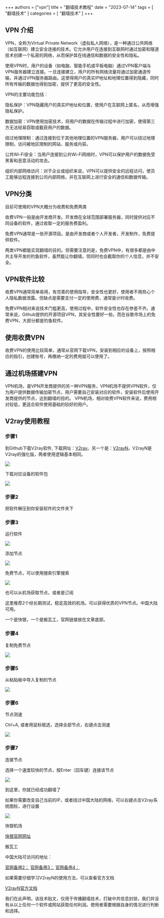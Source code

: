 +++
authors = ["vpn"]
title = "翻墙技术教程"
date = "2023-07-14"
tags = [
    "翻墙技术"
]
categories = [
    "翻墙技术"
]
+++

## VPN 介绍

VPN，全称为Virtual Private Network（虚拟私人网络），是一种通过公共网络（如互联网）建立安全连接的技术。它允许用户在连接到互联网时通过加密和隧道技术创建一个私密的网络，从而保护其在线通信和数据的安全性和隐私。

使用VPN时，用户的设备（如电脑、智能手机或平板电脑）通过VPN客户端与VPN服务器建立连接。一旦连接建立，用户的所有网络流量将通过加密通道传输，并通过VPN服务器路由。这使得用户的真实IP地址和地理位置得到隐藏，同时所有传输的数据也得到加密，提供了更高的安全性。

VPN的主要功能包括：

隐私保护：VPN隐藏用户的真实IP地址和位置，使用户在互联网上匿名，从而增强隐私保护。

数据加密：VPN使用加密技术，将用户的数据在传输过程中进行加密，使得第三方无法轻易窃取或截获用户的数据。

绕过地理限制：通过连接到位于其他地理位置的VPN服务器，用户可以绕过地理限制，访问被地区限制的网站、服务或内容。

公共Wi-Fi安全：当用户连接到公共Wi-Fi网络时，VPN可以保护用户的数据免受黑客和恶意活动的攻击。

组织内部网络访问：对于企业或组织来说，VPN可以提供安全的远程访问，使员工能够远程连接到公司内部网络，并在互联网上进行安全的通信和数据传输。

## VPN分类

目前可使用的VPN大概分为收费和免费两类

收费VPN一般是由开发商开发。开发商在全球范围部署服务器，同时提供对应不同设备的软件，通过收取一定的服务费盈利。

免费VPN通常是一些开源项目。是由开发商或者个人开发者，开发制作，免费提供软件。

两类VPN都能实现翻墙的目的。但需要注意的是，免费VPN中，有很多都是由中共主导开发的钓鱼软件，虽然能让你翻墙，但同时也会截取你的个人信息，并不安全。

## VPN软件比较

收费VPN通常简单易用，有完善的使用指导，安全性也更好，使用者不用担心个人隐私数据泄露。但缺点是需要支付一定的使用费，通常是计时收费。

免费VPN相对来说技术门槛更高，使用过程中，软件安全性也存在参差不齐。通常来说，Github提供的开源项目VPN，其安全性要好一些。而在谷歌市场上的免费VPN，大部分都是钓鱼软件。

## 使用收费VPN

收费VPN的使用比较简单，通常从官网下载VPN，安装到相应的设备上，按照相应的指引，创建账号，再缴纳一定的费用就可以使用了。

## 通过机场搭建VPN

VPN机场，是VPN开发商提供的另一种VPN服务，VPN机场不提供VPN软件，仅为用户提供数据传输加密节点，用户需要自己安装对应的软件，安装软件后使用开发商提供的节点，达到翻墙的目的。
VPN机场，相对收费VPN软件来说，费用相对较低，更适合软件使用基础的较好的用户。

## V2ray使用教程

### 步骤1

到Github下载V2ray软件, 下载网址：[V2ray](https://github.com/v2ray/v2ray-core)。另一个是：[V2rayN](https://github.com/2dust/v2rayN)。V2rayN是V2ray的强化版，两者使用逻辑基本相同。

![](https://raw.githubusercontent.com/guocdorg/guocdSitePicture/main/tutorial1.jpg)

下载对应设备的软件包

![](https://raw.githubusercontent.com/guocdorg/guocdSitePicture/main/tutorial2.jpg)

### 步骤2

把软件解压到你安装软件的文件夹下

### 步骤3

运行软件

![](https://raw.githubusercontent.com/guocdorg/guocdSitePicture/main/tutorial3.jpg)

添加节点

![](https://raw.githubusercontent.com/guocdorg/guocdSitePicture/main/tutorial4.jpg)

免费节点，可以使用搜索引擎搜索

![](https://raw.githubusercontent.com/guocdorg/guocdSitePicture/main/tutorial5.jpg)

也可以从机场获取节点，或者是订阅

这里推荐2个经长期测试，稳定高效的机场。可以获得优质的VPN节点。中国大陆可用。

一个是快银，一个是搬瓦工，官网链接放在文章底部。

### 步骤4

复制免费节点

![](https://raw.githubusercontent.com/guocdorg/guocdSitePicture/main/tutorial6.jpg)

### 步骤5

从粘贴板中导入复制的节点

![](https://raw.githubusercontent.com/guocdorg/guocdSitePicture/main/tutorial7.jpg)

### 步骤6 

节点测速

Ctrl+A, 或者用鼠标框选，选择全部节点，右键点击测速

![](https://raw.githubusercontent.com/guocdorg/guocdSitePicture/main/tutorial8.jpg)

### 步骤7

连接节点

选择一个速度较快的节点，按Enter（回车键）连接该节点

![](https://raw.githubusercontent.com/guocdorg/guocdSitePicture/main/tutorial9.jpg)

到这里，你就已经成功翻墙了

如果你需要改变自己当前的IP，或者绕过中国大陆的网络，可以右键点击V2ray系统图标，进行设置

![](https://raw.githubusercontent.com/guocdorg/guocdSitePicture/main/tutorial10.jpg)

快银机场

[快银官网网址](https://kuaiyin.info/)

搬瓦工 

中国大陆可访问的地址：

[官网备用2：](https://justmysocks2.net/)
[官网备用3：](https://justmysocks3.net/)
[官网备用4：](https://justmysocks5.net/)

如果需要仔细学习V2rayN的使用方法，可以查看官方文档

[V2rayN官方文档](https://v2rayn.org/)

我们在此声明，该技术贴文，仅用于传播翻墙技术，打破中共信息封锁，我们并没有从以上任何一个软件或网站获取任何利润。使用者需要根据自身的情况进行判断和选择。


